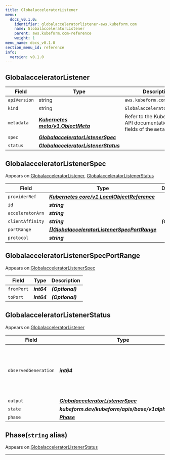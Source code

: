 ```yaml
---
title: GlobalacceleratorListener
menu:
  docs_v0.1.0:
    identifier: globalacceleratorlistener-aws.kubeform.com
    name: GlobalacceleratorListener
    parent: aws.kubeform.com-reference
    weight: 1
menu_name: docs_v0.1.0
section_menu_id: reference
info:
  version: v0.1.0
---
```


## GlobalacceleratorListener
| Field | Type | Description |
| ------ | ----- | ----------- |
| `apiVersion` | string | `aws.kubeform.com/v1alpha1` |
|    `kind` | string | `GlobalacceleratorListener` |
| `metadata` | ***[Kubernetes meta/v1.ObjectMeta](https://kubernetes.io/docs/reference/generated/kubernetes-api/v1.13/#objectmeta-v1-meta)***|Refer to the Kubernetes API documentation for the fields of the `metadata` field.|
| `spec` | ***[GlobalacceleratorListenerSpec](#globalacceleratorlistenerspec)***||
| `status` | ***[GlobalacceleratorListenerStatus](#globalacceleratorlistenerstatus)***||
## GlobalacceleratorListenerSpec

Appears on:[GlobalacceleratorListener](#globalacceleratorlistener), [GlobalacceleratorListenerStatus](#globalacceleratorlistenerstatus)

| Field | Type | Description |
| ------ | ----- | ----------- |
| `providerRef` | ***[Kubernetes core/v1.LocalObjectReference](https://kubernetes.io/docs/reference/generated/kubernetes-api/v1.13/#localobjectreference-v1-core)***||
| `id` | ***string***||
| `acceleratorArn` | ***string***||
| `clientAffinity` | ***string***| ***(Optional)*** |
| `portRange` | ***[[]GlobalacceleratorListenerSpecPortRange](#globalacceleratorlistenerspecportrange)***||
| `protocol` | ***string***||
## GlobalacceleratorListenerSpecPortRange

Appears on:[GlobalacceleratorListenerSpec](#globalacceleratorlistenerspec)

| Field | Type | Description |
| ------ | ----- | ----------- |
| `fromPort` | ***int64***| ***(Optional)*** |
| `toPort` | ***int64***| ***(Optional)*** |
## GlobalacceleratorListenerStatus

Appears on:[GlobalacceleratorListener](#globalacceleratorlistener)

| Field | Type | Description |
| ------ | ----- | ----------- |
| `observedGeneration` | ***int64***| ***(Optional)*** Resource generation, which is updated on mutation by the API Server.|
| `output` | ***[GlobalacceleratorListenerSpec](#globalacceleratorlistenerspec)***| ***(Optional)*** |
| `state` | ***kubeform.dev/kubeform/apis/base/v1alpha1.State***| ***(Optional)*** |
| `phase` | ***[Phase](#phase)***| ***(Optional)*** |
## Phase(`string` alias)

Appears on:[GlobalacceleratorListenerStatus](#globalacceleratorlistenerstatus)

---
